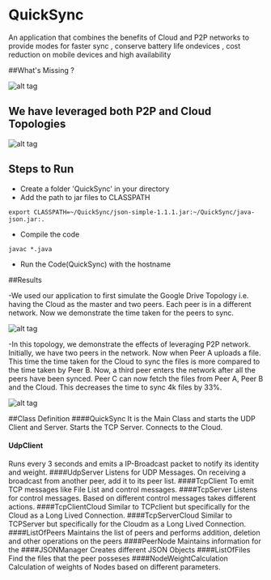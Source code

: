 # QuickSync
An application that combines the benefits of Cloud and P2P networks to provide modes for faster sync , conserve battery life ondevices , cost reduction on mobile devices and high availability

##What's Missing ?

![alt tag](https://github.com/vish1562/QuickSync/blob/master/img/GD%2BBittorent.png)

## We have leveraged both P2P and Cloud Topologies

![alt tag](https://github.com/vish1562/QuickSync/blob/master/img/QuickSync-Topology.png)

## Steps to Run

- Create a folder 'QuickSync' in your directory
- Add the path to jar files to CLASSPATH

``export CLASSPATH=~/QuickSync/json-simple-1.1.1.jar:~/QuickSync/java-json.jar:.``
- Compile the code

``javac *.java``

- Run the Code(QuickSync) with the hostname 


##Results

-We used our application to first simulate the Google Drive Topology i.e. having the Cloud as the master and two peers. Each peer is in a different network. Now we demonstrate the time taken for the peers to sync.  

![alt tag](https://github.com/vish1562/QuickSync/blob/master/img/Topo.png)

-In this topology, we demonstrate the effects of leveraging P2P network.  Initially, we have two peers in the network. Now when Peer A uploads a file. This time the time taken for the Cloud to sync the files is more compared to the time taken by Peer B.  Now, a third peer enters the network after all the peers have been synced.  Peer C can now fetch the files from Peer A, Peer B and the Cloud. This decreases the time to sync 4k files by 33%. 

![alt tag](https://github.com/vish1562/QuickSync/blob/master/img/Topo2.png)


##Class Definition
####QuickSync
It is the Main Class and starts the UDP Client and Server.  Starts the TCP Server. Connects to the Cloud.
####	UdpClient	
Runs every 3 seconds and emits a IP-Broadcast packet to notify its identity and weight.
####UdpServer
Listens for UDP Messages. On receiving a broadcast from another peer, add it to its peer list.
####TcpClient
To emit TCP messages like File List and control messages.
####TcpServer
Listens for control messages. Based on different control messages takes different actions.
####TcpClientCloud
Similar to TCPclient but specifically for the Cloud as a Long Lived Connection.
####TcpServerCloud
Similar to TCPServer but specifically for the Cloudm as a Long Lived Connection.
####ListOfPeers
Maintains the list of peers and performs addition, deletion and other operations on the peers
####PeerNode
Maintains information for the 
####JSONManager
Creates different JSON Objects
####ListOfFiles	
Find the files that the peer posseses
####NodeWeightCalculation	
Calculation of weights of Nodes based on different parameters.

